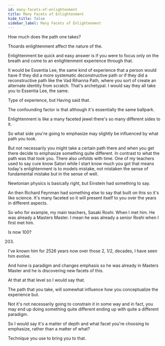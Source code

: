 ```yaml
---
id: many-facets-of-enlightenment
title: Many Facets of Enlightenment
hide_title: false
sidebar_label: Many Facets of Enlightenment
---
```

How much does the path one takes?

Thoards enlightenment affect the nature of the.

Enlightenment be quick and easy answer is if you were to focus only on the breath and come to an enlightenment experience through that.

It would be Essentia Lee, the same kind of experience that a person would have if they did a more systematic deconstructive path or if they did a reconstructive path like the Vad Rihanna Path, where you sort of create an alternate identity from scratch. That's archetypal. I would say they all take you to Essentia Lee, the same.

Type of experience, but Having said that.

The confounding factor is that although it's essentially the same ballpark.

Enlightenment is like a many faceted jewel there's so many different sides to it.

So what side you're going to emphasize may slightly be influenced by what path you took.

But not necessarily you might take a certain path there and when you get there decide to emphasize something quite different. In contrast to what the path was that took you. There also unfolds with time. One of my teachers used to say cure know Satori while I start know much you got that means today's enlightenment is to models mistake, not mistaken the sense of fundamental mistake but in the sense of well.

Newtonian physics is basically right, but Einstein had something to say.

An then Richard Feynman had something else to say that built on this so it's like science. It's many faceted so it will present itself to you over the years in different aspects.

So who for example, my main teachers, Sasaki Roshi. When I met him. He was already a Masters Master. I mean he was already a senior Roshi when I first met him.

Is now 100?

203.

I've known him for 2526 years now over those 2, 1/2, decades, I have seen him evolve.

And hone is paradigm and changes emphasis so he was already in Masters Master and he is discovering new facets of this.

At that at that level so I would say that.

The path that you take, will somewhat influence how you conceptualize the experience but.

Not it's not necessarily going to constrain it in some way and in fact, you may end up doing something quite different ending up with quite a different paradigm.

So I would say it's a matter of depth and what facet you're choosing to emphasize, rather than a matter of what?

Technique you use to bring you to that.

